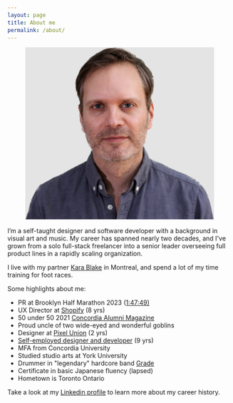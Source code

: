```yaml
---
layout: page
title: About me
permalink: /about/
---
```


<figure class="portrait"><img src="/assets/images/me.png" alt="Photo of me" class="me">
</figure><!-- portrait -->


I’m a self-taught designer and software developer with a background in visual art and music. My career has spanned nearly two decades, and I've grown from a solo full-stack freelancer into a senior leader overseeing full product lines in a rapidly scaling organization.

I live with my partner [Kara Blake](https://philtrefilms.com) in Montreal, and spend a lot of my time training for foot races. 

Some highlights about me:

- PR at Brooklyn Half Marathon 2023 ([1:47:49)](https://results.nyrr.org/event/23BKH/result/18064?_gl=1*w46no6*_gcl_au*MTA1ODQ4Nzg1MC4xNjk1Njg0Mzc4)
- UX Director at [Shopify](https://shopify.com) (8 yrs)
- 50 under 50 2021 [Concordia Alumni Magazine](https://www.concordia.ca/cunews/offices/advancement/2021/50-under-50/the-ux-guru.html)
- Proud uncle of two wide-eyed and wonderful goblins
- Designer at [Pixel Union](https://pixelunion.com) (2 yrs)
- [Self-employed designer and developer](https://dustandmold.net) (9 yrs)
- MFA from Concordia University
- Studied studio arts at York University
- Drummer in "legendary" hardcore band [Grade](https://open.spotify.com/album/70mqJft6TTMlKeUJRCDSvs?si=O_H0gOnDR_i3CI7tuKWs9Q)
- Certificate in basic Japanese fluency (lapsed)
- Hometown is Toronto Ontario

Take a look at my [Linkedin profile](https://linkedin.com/in/kevin-finlayson-310ba17b) to learn more about my career history.
